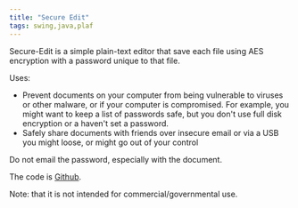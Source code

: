 ```yaml
---
title: "Secure Edit"
tags: swing,java,plaf
---
```

<p>Secure-Edit is a simple plain-text editor that save each file using AES encryption with a password unique to that file.</p>

<p>Uses:</p>

<ul>
<li>Prevent documents on your computer from being vulnerable to viruses or other malware, or if your computer is compromised. For example, you might want to keep a list of passwords safe, but you don't use full disk encryption or a haven't set a password.</li>
<li>Safely share documents with friends over insecure email or via a USB you might loose, or might go out of your control</li>
</ul>

<p>Do not email the password, especially with the document.</p>

<p>The code is <a href="https://github.com/alexec/secure-edit">Github</a>.</p>

<p>Note: that it is not intended for commercial/governmental use.</p>
